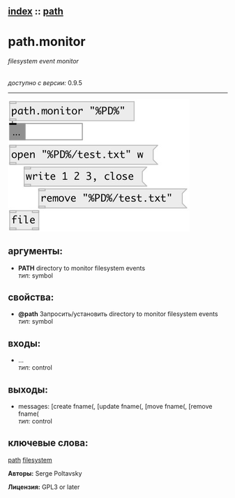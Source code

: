 [index](index.html) :: [path](category_path.html)
---

# path.monitor

###### filesystem event monitor

*доступно с версии:* 0.9.5

---




[![example](../examples/img/path.monitor.jpg)](../examples/pd/path.monitor.pd)



## аргументы:

* **PATH**
directory to monitor filesystem events<br>
_тип:_ symbol<br>





## свойства:

* **@path** 
Запросить/установить directory to monitor filesystem events<br>
_тип:_ symbol<br>



## входы:

* ...<br>
_тип:_ control



## выходы:

* messages: [create fname(, [update fname(, [move fname(, [remove fname(<br>
_тип:_ control



## ключевые слова:

[path](keywords/path.html)
[filesystem](keywords/filesystem.html)






**Авторы:** Serge Poltavsky




**Лицензия:** GPL3 or later






